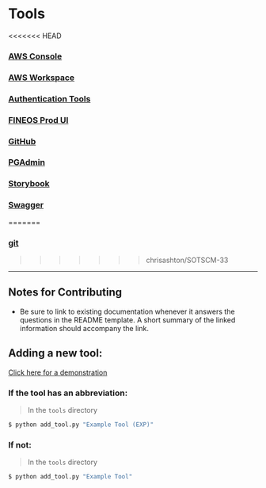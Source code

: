 # Tools

<<<<<<< HEAD
### [AWS Console](aws-console/README.md)
### [AWS Workspace](aws-workspace/README.md)
### [Authentication Tools](authentication-tools/README.md)
### [FINEOS Prod UI](fineos-prod-ui/README.md)
### [GitHub](github/README.md)
### [PGAdmin](pgadmin/README.md)
### [Storybook](storybook/README.md)
### [Swagger](swagger/README.md)
=======
### [git](git/README.md)
>>>>>>> chrisashton/SOTSCM-33

---
## Notes for Contributing
- Be sure to link to existing documentation whenever it answers the questions in the README template. A short summary of the linked information should accompany the link.
## Adding a new tool: 

[Click here for a demonstration](https://user-images.githubusercontent.com/16356198/142505449-bea5b35e-4b99-4220-a523-c233539a089d.mov
)

### If the tool has an abbreviation: 

> In the `tools` directory
```bash
$ python add_tool.py "Example Tool (EXP)"
```
### If not:

> In the `tools` directory
```bash
$ python add_tool.py "Example Tool"
```